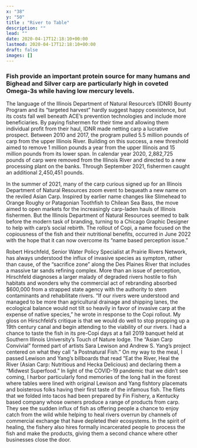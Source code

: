 ```yaml
---
x: "38"
y: "50"
title : "River to Table"
description: ""
lead: ""
date: 2020-04-17T12:18:10+00:00
lastmod: 2020-04-17T12:18:10+00:00
draft: false
images: []
---
```

### Fish provide an important protein source for many humans and Bighead and Silver carp are particularly high in coveted Omega-3s while having low mercury levels.

The language of the Illinois Department of Natural Resource’s (IDNR) Bounty Program and its “targeted harvest” hardly suggest happy coexistence, but its costs fall well beneath ACE’s prevention technologies and include more beneficiaries.  By paying fishermen for their time and allowing them individual profit from their haul, IDNR made netting carp a lucrative prospect.  Between 2010 and 2017,  the program pulled 5.5 million pounds of carp from the upper Illinois River.  Building on this success, a new threshold aimed to remove 1 million pounds a year from the upper Illinois and 15 million pounds from its lower span.  In calendar year 2020, 2,882,725 pounds of carp were removed from the Illinois River and directed to a new processing plant on the banks. Through September 2021, fishermen caught an additional 2,450,451 pounds.

In the summer of 2021, many of the carp curious signed up for an Illinois Department of Natural Resources zoom event to bequeath a new name on the reviled Asian Carp.  Inspired by earlier name changes like Slimehead to Orange Roughy or Patagonian Toothfish to Chilean Sea Bass, the move aimed to open markets for the increasingly carp-laden hauls of Illinois fishermen.  But the Illinois Department of Natural Resources seemed to balk before the modern task of branding, turning to a Chicago Graphic Designer to help with carp’s social rebirth.  The rollout of Copi, a name focused on the copiousness of the fish and their nutritional benefits, occurred in June 2022
with the hope that it can now overcome its “name based perception issue.”

Robert Hirschfeld, Senior Water Policy Specialist at Prairie Rivers Network, has always understood the influx of invasive species as symptom, rather than cause, of the “sacrifice zone” along the Des Plaines River that includes a massive tar sands refining complex.  More than an issue of perception, Hirschfeld diagnoses a larger malady of degraded rivers hostile to fish habitats and wonders why the commercial act of rebranding absorbed $600,000 from a strapped state agency with the authority to stem contaminants and rehabilitate rivers.  “If our rivers were understood and managed to be more than agricultural drainage and shipping lanes, the ecological balance would not tilt so heavily in favor of invasive carp at the expense of native species,” he wrote in response to the Copi rollout. My gloss on Hirschfeld’s critique is that we would do well to stop propping up a 19th century canal and begin attending to the viability of our rivers.
I had a chance to taste the fish in its pre-Copi days at a fall 2019 banquet held at Southern Illinois University’s Touch of Nature lodge. The “Asian Carp Convivial” formed part of artists Sara Lewison and Andrew S. Yang’s project centered on what they call “a Postnatural Fish.” On my way to the meal, I passed Lewison and Yang’s billboards that read “Eat the River, Heal the River (Asian Carp: Nutritious and Hecka Delicious) and declaring them a “Midwest Superfood.”  In light of the COVID-19 pandemic that we didn’t see coming, I harbor particularly fond memories of the long hall in the forest where tables were lined with original Lewison and Yang fishtory placemats and boisterous folks having their first taste of the infamous fish.  The filets that we folded into tacos had been prepared by Fin Fishery, a Kentucky based company whose owners produce a range of products from carp.  They see the sudden influx of fish as offering people a chance to enjoy catch from the wild while helping to heal rivers overrun by channels of commercial exchange that have depleted their ecosystems.  In the spirit of healing, the fishery also hires formally incarcerated people to process the fish and make the products, giving them a second chance where other businesses close the door.
